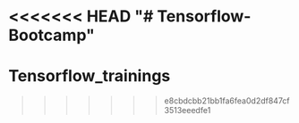 <<<<<<< HEAD
"# Tensorflow-Bootcamp" 
=======
# Tensorflow_trainings
>>>>>>> e8cbdcbb21bb1fa6fea0d2df847cf3513eeedfe1

